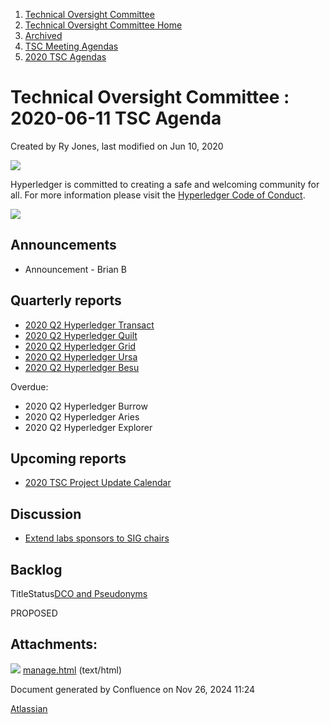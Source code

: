 1. [Technical Oversight Committee](index.html)
2. [Technical Oversight Committee Home](Technical-Oversight-Committee-Home_21430274.html)
3. [Archived](Archived_21447696.html)
4. [TSC Meeting Agendas](TSC-Meeting-Agendas_21448768.html)
5. [2020 TSC Agendas](2020-TSC-Agendas_21449891.html)

# Technical Oversight Committee : 2020-06-11 TSC Agenda

Created by Ry Jones, last modified on Jun 10, 2020

![](https://wiki.hyperledger.org/download/attachments/2392771/welcome.png?version=2&modificationDate=1572450107000&api=v2)

Hyperledger is committed to creating a safe and welcoming community for all. For more information please visit the [Hyperledger Code of Conduct](https://lf-hyperledger.atlassian.net/wiki/spaces/HYP/pages/19595281/Hyperledger+Code+of+Conduct).

![](https://wiki.hyperledger.org/download/attachments/29034696/Antitrustnotice.png?version=1&modificationDate=1581695654000&api=v2)

## Announcements

- Announcement - Brian B

## Quarterly reports

- [2020 Q2 Hyperledger Transact](2020-Q2-Hyperledger-Transact_21439453.html)
- [2020 Q2 Hyperledger Quilt](2020-Q2-Hyperledger-Quilt_21439503.html)
- [2020 Q2 Hyperledger Grid](2020-Q2-Hyperledger-Grid_21439543.html)
- [2020 Q2 Hyperledger Ursa](2020-Q2-Hyperledger-Ursa_21451114.html)
- [2020 Q2 Hyperledger Besu](2020-Q2-Hyperledger-Besu_21439551.html)

Overdue:

- 2020 Q2 Hyperledger Burrow
- 2020 Q2 Hyperledger Aries
- 2020 Q2 Hyperledger Explorer

## Upcoming reports

- [2020 TSC Project Update Calendar](https://lf-hyperledger.atlassian.net/wiki/display/TSC/2020+TSC+Project+Update+Calendar)

## Discussion

- [Extend labs sponsors to SIG chairs](Extend-labs-sponsors-to-SIG-chairs_21439499.html)

## Backlog

TitleStatus[DCO and Pseudonyms](/wiki/spaces/TSC/pages/21430435/DCO+and+Pseudonyms)

PROPOSED 

## Attachments:

![](images/icons/bullet_blue.gif) [manage.html](attachments/21439525/21451230.html) (text/html)

Document generated by Confluence on Nov 26, 2024 11:24

[Atlassian](http://www.atlassian.com/)
